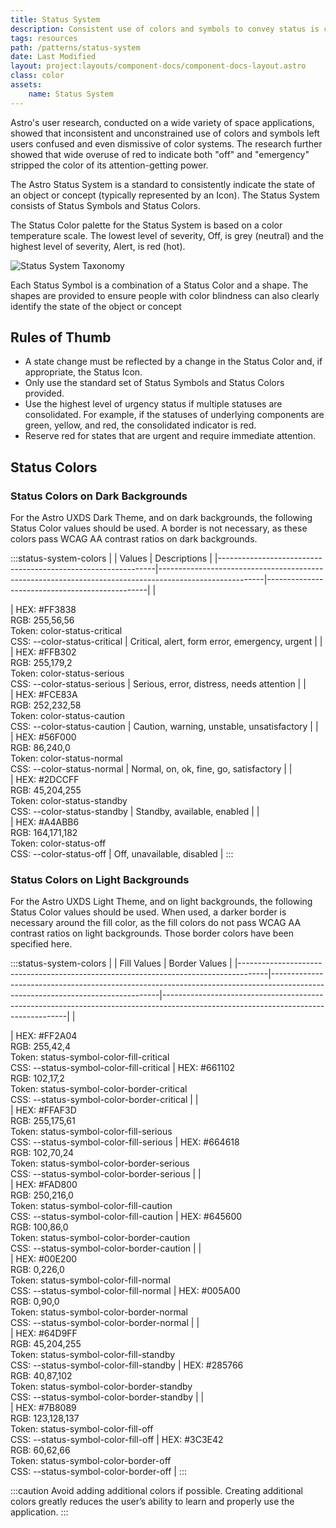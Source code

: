 ```yaml
---
title: Status System
description: Consistent use of colors and symbols to convey status is critical for user success. 
tags: resources
path: /patterns/status-system
date: Last Modified
layout: project:layouts/component-docs/component-docs-layout.astro
class: color
assets:
    name: Status System
---
```


Astro's user research, conducted on a wide variety of space applications, showed that inconsistent and unconstrained use of colors and symbols left users confused and even dismissive of color systems. The research further showed that wide overuse of red to indicate both "off" and "emergency" stripped the color of its attention-getting power.

The Astro Status System is a standard to consistently indicate the state of an object or concept (typically represented by an Icon). The Status System consists of Status Symbols and Status Colors.

The Status Color palette for the Status System is based on a color temperature scale. The lowest level of severity, Off, is grey (neutral) and the highest level of severity, Alert, is red (hot).

![Status System Taxonomy](/img/patterns/status-system/status-system-fundamentals.webp "Figure 3.1.1 Status system taxonomy")

Each Status Symbol is a combination of a Status Color and a shape. The shapes are provided to ensure people with color blindness can also clearly identify the state of the object or concept

## Rules of Thumb

- A state change must be reflected by a change in the Status Color and, if appropriate, the Status Icon.
- Only use the standard set of Status Symbols and Status Colors provided.
- Use the highest level of urgency status if multiple statuses are consolidated. For example, if the statuses of underlying components are green, yellow, and red, the consolidated indicator is red.
- Reserve red for states that are urgent and require immediate attention.

## Status Colors

### Status Colors on Dark Backgrounds

For the Astro UXDS Dark Theme, and on dark backgrounds, the following Status Color values should be used. A border is not necessary, as these colors pass WCAG AA contrast ratios on dark backgrounds.

:::status-system-colors
|                                                              | Values                                                                                                 | Descriptions                                   |
|--------------------------------------------------------------|--------------------------------------------------------------------------------------------------------|------------------------------------------------|
| <div class="status-color" style="background: #FF3838"></div> | HEX: #FF3838 <br />RGB: 255,56,56<br />Token: color-status-critical<br />CSS: --color-status-critical  | Critical, alert, form error, emergency, urgent |
| <div class="status-color" style="background: #FFB302"></div> | HEX: #FFB302 <br />RGB: 255,179,2 <br />Token: color-status-serious <br />CSS: --color-status-serious  | Serious, error, distress, needs attention       |
| <div class="status-color" style="background: #FCE83A"></div> | HEX: #FCE83A <br />RGB: 252,232,58 <br />Token: color-status-caution <br />CSS: --color-status-caution | Caution, warning, unstable, unsatisfactory              |
| <div class="status-color" style="background: #56F000"></div> | HEX: #56F000 <br />RGB: 86,240,0 <br />Token: color-status-normal <br />CSS: --color-status-normal     | Normal, on, ok, fine, go, satisfactory         |
| <div class="status-color" style="background: #2DCCFF"></div> | HEX: #2DCCFF <br />RGB: 45,204,255 <br />Token: color-status-standby <br />CSS: --color-status-standby | Standby, available, enabled                    |
| <div class="status-color" style="background: #A4ABB6"></div> | HEX: #A4ABB6 <br />RGB: 164,171,182 <br />Token: color-status-off <br />CSS: --color-status-off        | Off, unavailable, disabled                     |
:::

### Status Colors on Light Backgrounds

For the Astro UXDS Light Theme, and on light backgrounds, the following Status Color values should be used. When used, a darker border is necessary around the fill color, as the fill colors do not pass WCAG AA contrast ratios on light backgrounds. Those border colors have been specified here.

:::status-system-colors
|                                                                                     | Fill Values                                                                                                                    | Border Values                                                                                                                      |
|-------------------------------------------------------------------------------------|--------------------------------------------------------------------------------------------------------------------------------|------------------------------------------------------------------------------------------------------------------------------------|
| <div class="status-color" style="background: #FF2A04; border-color: #661102"></div> | HEX: #FF2A04 <br />RGB: 255,42,4 <br />Token: status-symbol-color-fill-critical <br />CSS: --status-symbol-color-fill-critical | HEX: #661102 <br />RGB: 102,17,2 <br />Token: status-symbol-color-border-critical <br />CSS: --status-symbol-color-border-critical |
| <div class="status-color" style="background: #FFAF3D; border-color: #664618"></div> | HEX: #FFAF3D <br />RGB: 255,175,61 <br />Token: status-symbol-color-fill-serious <br />CSS: --status-symbol-color-fill-serious | HEX: #664618 <br />RGB: 102,70,24 <br />Token: status-symbol-color-border-serious <br />CSS: --status-symbol-color-border-serious  |
| <div class="status-color" style="background: #FAD800; border-color: #645600"></div> | HEX: #FAD800 <br />RGB: 250,216,0 <br />Token: status-symbol-color-fill-caution <br />CSS: --status-symbol-color-fill-caution  | HEX: #645600 <br />RGB: 100,86,0 <br />Token: status-symbol-color-border-caution <br />CSS: --status-symbol-color-border-caution   |
| <div class="status-color" style="background: #00E200; border-color: #005A00"></div> | HEX: #00E200 <br />RGB: 0,226,0 <br />Token: status-symbol-color-fill-normal <br />CSS: --status-symbol-color-fill-normal      | HEX: #005A00 <br />RGB: 0,90,0 <br />Token: status-symbol-color-border-normal <br />CSS: --status-symbol-color-border-normal       |
| <div class="status-color" style="background: #64D9FF; border-color: #285766"></div> | HEX: #64D9FF <br />RGB: 45,204,255 <br />Token: status-symbol-color-fill-standby <br />CSS: --status-symbol-color-fill-standby | HEX: #285766 <br />RGB: 40,87,102 <br />Token: status-symbol-color-border-standby <br />CSS: --status-symbol-color-border-standby  |
| <div class="status-color" style="background: #7B8089; border-color: #3C3E42"></div> | HEX: #7B8089 <br />RGB: 123,128,137 <br />Token: status-symbol-color-fill-off <br />CSS: --status-symbol-color-fill-off        | HEX: #3C3E42 <br />RGB: 60,62,66 <br />Token: status-symbol-color-border-off <br />CSS: --status-symbol-color-border-off           |
:::

:::caution
Avoid adding additional colors if possible. Creating additional colors greatly reduces the user’s ability to learn and properly use the application.
:::
